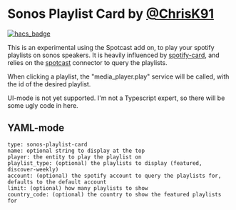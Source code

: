# Sonos Playlist Card by [@ChrisK91](https://www.github.com/ChrisK91)

[![hacs_badge](https://img.shields.io/badge/HACS-Custom-orange.svg?style=for-the-badge)](https://github.com/custom-components/hacs)

This is an experimental using the Spotcast add on, to play your spotify playlists on sonos speakers. It is heavily influenced by [spotify-card](https://github.com/custom-cards/spotify-card), and relies on the [spotcast](https://github.com/fondberg/spotcast) connector to query the playlists.

When clicking a playlist, the "media_player.play" service will be called, with the id of the desired playlist.

UI-mode is not yet supported. I'm not a Typescript expert, so there will be some ugly code in here.

## YAML-mode

```#! yaml
type: sonos-playlist-card
name: optional string to display at the top
player: the entity to play the playlist on
playlist_type: (optional) the playlists to display (featured, discover-weekly)
account: (optional) the spotify account to query the playlists for, defaults to the default account
limit: (optional) how many playlists to show 
country_code: (optional) the country to show the featured playlists for
```
